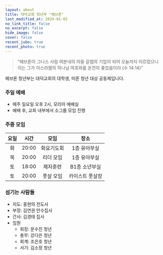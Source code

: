 ```yaml
---
layout: about
title: 대덕교회 청년부 "헤브론"
last_modified_at: 2024-01-02
no_link_title: false
no_excerpt: false
hide_image: false
cover: false
recent_jubo: true
recent_photo: true
---
```


> “헤브론이 그니스 사람 여분네의 아들 갈렙의 기업이 되어 오늘까지 이르렀으니 이는 그가 이스라엘의 하나님 여호와를 온전히 좆았음이라 (수 14:14)”

헤브론 청년부는 대덕교회의 대학생, 미혼 청년 대상 공동체입니다.

### 주일 예배
- 매주 일요일 오후 2시, 모리아 예배실
- 예배 후, 교회 내부에서 소그룹 모임 진행

### 주중 모임

| 요일 | 시간 | 모임 | 장소 |
|:--:|:-----:|:------:|:-------:|
| 화 | 20:00 | 화요기도회 | 1층 유아부실 |
| 목 | 20:00 | 리더 모임 | 1층 유아부실 |
| 토 | 18:00 | 제자훈련 | B1층 소년부실 |
| 토 | 20:00 | 풋살 모임 | 카이스트 풋살장 |

### 섬기는 사람들
  - 지도: 홍현의 전도사
  - 부장: 김연권 안수집사
  - 간사: 김경태 집사
  - 임원
	- 회장: 문수진 청년
	- 총무: 강다은 청년
	- 회계: 조은호 청년
	- 서기: 김소정 청년
